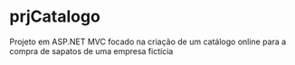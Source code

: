 # prjCatalogo
Projeto em ASP.NET MVC focado na criação de um catálogo online para a compra de sapatos de uma empresa fictícia
